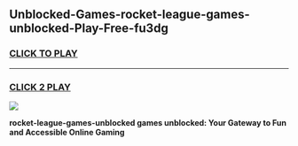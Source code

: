 
## Unblocked-Games-rocket-league-games-unblocked-Play-Free-fu3dg
<h3>
<a href="https://premium76.site?title=rocket-league-games-unblocked&ref=17A">CLICK TO PLAY</a></h3>
<hr>

<h3>
<a href="https://premium76.site?title=rocket-league-games-unblocked&ref=17A">CLICK 2 PLAY</a>
  
</h3>

<a href="https://premium76.site?title=rocket-league-games-unblocked&ref=17A"><img src="https://clearcache.store/games.png"></a>


**rocket-league-games-unblocked games unblocked: Your Gateway to Fun and Accessible Online Gaming**
